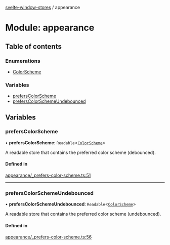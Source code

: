 [svelte-window-stores](../README.md) / appearance

# Module: appearance

## Table of contents

### Enumerations

- [ColorScheme](../enums/appearance.ColorScheme.md)

### Variables

- [prefersColorScheme](appearance.md#preferscolorscheme)
- [prefersColorSchemeUndebounced](appearance.md#preferscolorschemeundebounced)

## Variables

### prefersColorScheme

• **prefersColorScheme**: `Readable`<[`ColorScheme`](../enums/appearance.ColorScheme.md)\>

A readable store that contains the preferred color scheme (debounced).

#### Defined in

[appearance/_prefers-color-scheme.ts:51](https://github.com/cdellacqua/svelte-window-stores/blob/main/src/lib/appearance/_prefers-color-scheme.ts#L51)

___

### prefersColorSchemeUndebounced

• **prefersColorSchemeUndebounced**: `Readable`<[`ColorScheme`](../enums/appearance.ColorScheme.md)\>

A readable store that contains the preferred color scheme (undebounced).

#### Defined in

[appearance/_prefers-color-scheme.ts:56](https://github.com/cdellacqua/svelte-window-stores/blob/main/src/lib/appearance/_prefers-color-scheme.ts#L56)
